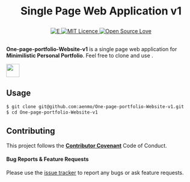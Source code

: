 
  <h1><p align="center">
  Single Page Web Application v1
</p></h1>
</div>

<div align="center">
  <a href="https://cv.posquit0.com">
    <img alt="E" src="https://img.shields.io/badge/cv-demo-green.svg" />
  </a>
  <a href="https://opensource.org/licenses/mit-license.php">
    <img alt="MIT Licence" src="https://badges.frapsoft.com/os/mit/mit.svg?v=103" />
  </a>
  <a href="https://github.com/ellerbrock/open-source-badge/">
    <img alt="Open Source Love" src="https://badges.frapsoft.com/os/v1/open-source.svg?v=103" />
  </a>
</div>

<br />

**One-page-portfolio-Website-v1** is a single page web application for **Minimilistic Personal Portfolio**. Feel free to clone and use .

<img width="35" src="https://onepagev1.aenmo.dev/img/ss.png">

## Usage

```bash
$ git clone git@github.com:aenmo/One-page-portfolio-Website-v1.git
$ cd One-page-portfolio-Website-v1
```


## Contributing

This project follows the [**Contributor Covenant**](http://contributor-covenant.org/version/1/4/) Code of Conduct.

#### Bug Reports & Feature Requests

Please use the [issue tracker](https://github.com/aenmo/One-page-portfolio-Website-v1/issues) to report any bugs or ask feature requests.

